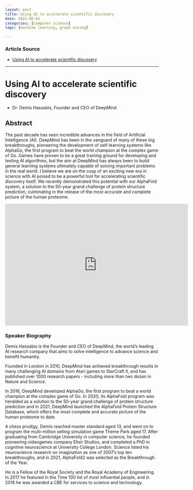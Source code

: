 ```yaml
---
layout: post
title: Using AI to accelerate scientific discovery
date: 2022-06-03
categories: [computer science]
tags: [machine learning, graph mining]

---
```


### Article Source

* [Using AI to accelerate scientific discovery](https://www.youtube.com/watch?v=ozdXIeMa2mw)


---

# Using AI to accelerate scientific discovery



* Dr. Demis Hassabis, Founder and CEO of DeepMind

## Abstract

The past decade has seen incredible advances in the field of Artificial Intelligence (AI). DeepMind has been in the vanguard of many of these big breakthroughs, pioneering the development of self-learning systems like AlphaGo, the first program to beat the world champion at the complex game of Go. Games have proven to be a great training ground for developing and testing AI algorithms, but the aim at DeepMind has always been to build general learning systems ultimately capable of solving important problems in the real world. I believe we are on the cusp of an exciting new era in science with AI poised to be a powerful tool for accelerating scientific discovery itself. We recently demonstrated this potential with our AlphaFold system, a solution to the 50-year grand challenge of protein structure prediction, culminating in the release of the most accurate and complete picture of the human proteome.


<iframe width="600" height="400" src="https://www.youtube.com/embed/ozdXIeMa2mw" title="YouTube video player" frameborder="0" allow="accelerometer; autoplay; clipboard-write; encrypted-media; gyroscope; picture-in-picture" allowfullscreen></iframe>

### Speaker Biography
Demis Hassabis is the Founder and CEO of DeepMind, the world’s leading AI research company that aims to solve intelligence to advance science and benefit humanity.

Founded in London in 2010, DeepMind has achieved breakthrough results in many challenging AI domains from Atari games to StarCraft II, and has published over 1000 research papers - including more than two dozen in Nature and Science. 

In 2016, DeepMind developed AlphaGo, the first program to beat a world champion at the complex game of Go. In 2020, its AlphaFold program was heralded as a solution to the 50-year grand challenge of protein structure prediction and in 2021, DeepMind launched the AlphaFold Protein Structure Database, which offers the most complete and accurate picture of the human proteome to date.  

A chess prodigy, Demis reached master standard aged 13, and went on to program the multi-million selling simulation game Theme Park aged 17. After graduating from Cambridge University in computer science, he founded pioneering videogames company Elixir Studios, and completed a PhD in cognitive neuroscience at University College London. Science listed his neuroscience research on imagination as one of 2007’s top ten breakthroughs, and in 2021, AlphaFold2 was selected as the Breakthrough of the Year.

He is a Fellow of the Royal Society and the Royal Academy of Engineering. In 2017 he featured in the Time 100 list of most influential people, and in 2018 he was awarded a CBE for services to science and technology.